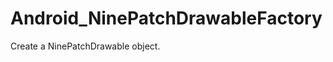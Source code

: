 Android_NinePatchDrawableFactory
================================

Create a NinePatchDrawable object.
